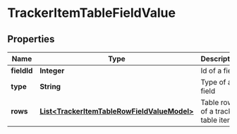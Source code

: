 
# TrackerItemTableFieldValue

## Properties
Name | Type | Description | Notes
------------ | ------------- | ------------- | -------------
**fieldId** | **Integer** | Id of a field |  [optional]
**type** | **String** | Type of a field |  [optional]
**rows** | [**List&lt;TrackerItemTableRowFieldValueModel&gt;**](TrackerItemTableRowFieldValueModel.md) | Table rows of a tracker table item |  [optional]



